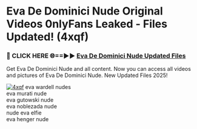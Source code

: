 # Eva De Dominici Nude Original Videos 0nlyFans Leaked - Files Updated! (4xqf)

<h3>🔴 CLICK HERE 🌐==►► <a href="https://tinyurl.com/4mcuefdz" rel="nofollow">Eva De Dominici Nude Updated Files</a></h3>

Get Eva De Dominici Nude and all content. Now you can access all videos and pictures of Eva De Dominici Nude. New Updated Files 2025!

[![4xqf](https://i.imgur.com/StAQSOY.gif)](https://tinyurl.com/4mcuefdz)
eva wardell nudes<br>
eva murati nude<br>
eva gutowski nude<br>
eva noblezada nude<br>
nude eva elfie<br>
eva henger nude